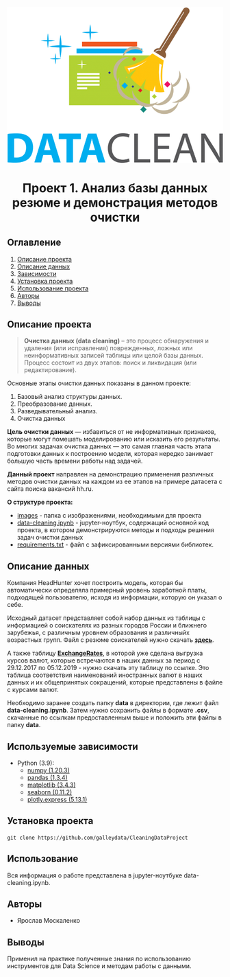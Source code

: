 <center> <img src=images/data-cleaning_1.png> </center>

# <center> Проект 1. Анализ базы данных резюме и демонстрация методов очистки </center>
## Оглавление
1. [Описание проекта](#Описание-проекта)
2. [Описание данных](#Описание-данных)
3. [Зависимости](#Зависимости)
4. [Установка проекта](#Установка-проекта)
5. [Использование проекта](#Использование-проекта)
6. [Авторы](#Авторы)
7. [Выводы](Использование-проекта)

## Описание проекта

> **Очистка данных (data cleaning)** – это процесс обнаружения и удаления (или исправления) поврежденных, ложных или неинформативных записей таблицы или целой базы данных. Процесс состоит из двух этапов: поиск и ликвидация (или редактирование).

Основные этапы очистки данных показаны в данном проекте:
1. Базовый анализ структуры данных.
2. Преобразование данных.
3. Разведывательный анализ.
4. Очистка данных 

**Цель очистки данных** — избавиться от не информативных признаков, которые могут помешать моделированию или исказить его результаты. Во многих задачах очистка данных — это самая главная часть этапа подготовки данных к построению модели, которая нередко занимает большую часть времени работы над задачей.


**Данный проект** направлен на демонстрацию применения различных методов очистки данных на каждом из ее этапов на примере датасета с сайта поиска вакансий hh.ru.

**О структуре проекта:**

* [images](./images) - папка с изображениями, необходимыми для проекта
* [data-cleaning.ipynb](./data-cleaning.ipynb) - jupyter-ноутбук, содержащий основной код проекта, в котором демонстрируются методы и подходы решения задач очистки данных
* [requirements.txt](./requirements.txt) - файл с зафиксированными версиями библиотек.

## Описание данных

Компания HeadHunter хочет построить модель, которая бы автоматически определяла примерный уровень заработной платы, подходящей пользователю, исходя из информации, которую он указал о себе.

Исходный датасет представляет собой набор данных из таблицы с информацией о соискателях из разных городов России и ближнего зарубежья, с различным уровнем образования и различныйх возрастных групп. Файл с резюме соискателей нужно скачать **[здесь](https://drive.google.com/file/d/1BTD2mYJdlCdEOwiI92757PX7B03WAw8O/view?usp=sharing)**.

А также таблицу **[ExchangeRates](https://drive.google.com/file/d/1Pl98dMYDlIrmIhn0J35ZLmeygBm7BE-t/view?usp=sharing)**, в которой уже сделана выгрузка курсов валют, которые встречаются в наших данных за период с 29.12.2017 по 05.12.2019 - нужно скачать эту таблицу по ссылке. Это таблица соответствия наименований иностранных валют в наших данных и их общепринятых сокращений, которые представлены в файле с курсами валют. 

Необходимо заранее создать папку **data** в директории, где лежит файл **data-cleaning.ipynb**. Затем нужно сохранить файлы в формате **.csv**, скачанные по ссылкам предоставленным выше и положить эти файлы в папку **data**.


## Используемые зависимости
* Python (3.9):
    * [numpy (1.20.3)](https://numpy.org)
    * [pandas (1.3.4)](https://pandas.pydata.org)
    * [matplotlib (3.4.3)](https://matplotlib.org)
    * [seaborn (0.11.2)](https://seaborn.pydata.org)
    * [plotly.express (5.13.1)](https://plotly.com/python/plotly-express/)

    

## Установка проекта

```
git clone https://github.com/galleydata/CleaningDataProject
```

## Использование
Вся информация о работе представлена в jupyter-ноутбуке data-cleaning.ipynb.

## Авторы

* Ярослав Москаленко

## Выводы

Применил на практике полученные знания по использованию инструментов для Data Science и методам работы с данными.



  